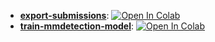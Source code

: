 - **[export-submissions](export-submissions.ipynb)**: <a href="https://colab.research.google.com/github/tall-josh/highlighter-client-v2-notebooks/blob/main/export-submissions.ipynb" target="_blank"><img src="https://camo.githubusercontent.com/52feade06f2fecbf006889a904d221e6a730c194/68747470733a2f2f636f6c61622e72657365617263682e676f6f676c652e636f6d2f6173736574732f636f6c61622d62616467652e737667" alt="Open In Colab" data-canonical-src="https://colab.research.google.com/assets/colab-badge.svg"></a>
- **[train-mmdetection-model](train-mmdet.ipynb)**: <a href="https://colab.research.google.com/github/tall-josh/highlighter-client-v2-notebooks/blob/main/train-mmdet.ipynb" target="_blank"><img src="https://camo.githubusercontent.com/52feade06f2fecbf006889a904d221e6a730c194/68747470733a2f2f636f6c61622e72657365617263682e676f6f676c652e636f6d2f6173736574732f636f6c61622d62616467652e737667" alt="Open In Colab" data-canonical-src="https://colab.research.google.com/assets/colab-badge.svg"></a>
